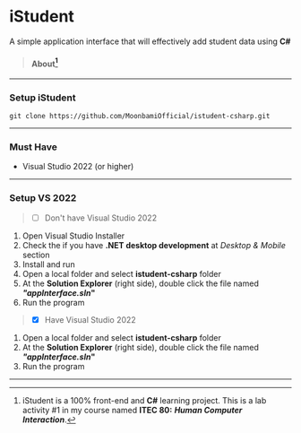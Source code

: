 # iStudent
A simple application interface that will effectively add student data using **C#**
> #### About[^note]
---

### Setup iStudent
```
git clone https://github.com/MoonbamiOfficial/istudent-csharp.git
```

---

### Must Have
* Visual Studio 2022 (or higher) 

---

### Setup VS 2022
> - [ ] Don't have Visual Studio 2022
1. Open Visual Studio Installer
2. Check the if you have **.NET desktop development** at _Desktop & Mobile_ section
3. Install and run
4. Open a local folder and select **istudent-csharp** folder
5. At the **Solution Explorer** (right side), double click the file named **_"appInterface.sln_"**
6. Run the program
> - [x] Have Visual Studio 2022
1. Open a local folder and select **istudent-csharp** folder
2. At the **Solution Explorer** (right side), double click the file named **_"appInterface.sln_"**
3. Run the program
---



[^note]: iStudent is a 100% front-end and **C#** learning project. This is a lab activity #1 in my course named **ITEC 80:** **_Human Computer Interaction_**.

